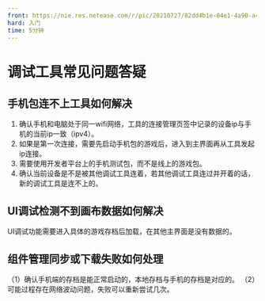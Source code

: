 ```yaml
---
front: https://nie.res.netease.com/r/pic/20210727/82dd4b1e-04e1-4a90-a4c5-1a4d5cec462a.png
hard: 入门
time: 5分钟
---
```


# 调试工具常见问题答疑

## 手机包连不上工具如何解决
1. 确认手机和电脑处于同一wifi网络，工具的连接管理页签中记录的设备ip与手机的当前ip一致（ipv4）。
2. 如果是第一次连接，需要先启动手机包的游戏后，进入到主界面再从工具发起ip连接。
3. 需要使用开发者平台上的手机测试包，而不是线上的游戏包。
4. 确认当前设备是不是被其他调试工具连着，若其他调试工具连过并开着的话，新的调试工具是连不上的。

## UI调试检测不到画布数据如何解决
UI调试功能需要进入具体的游戏存档后加载，在其他主界面是没有数据的。

## 组件管理同步或下载失败如何处理
（1）确认手机端的存档是能正常启动的，本地存档与手机的存档是对应的。
（2）可能过程存在网络波动问题，失败可以重新尝试几次。